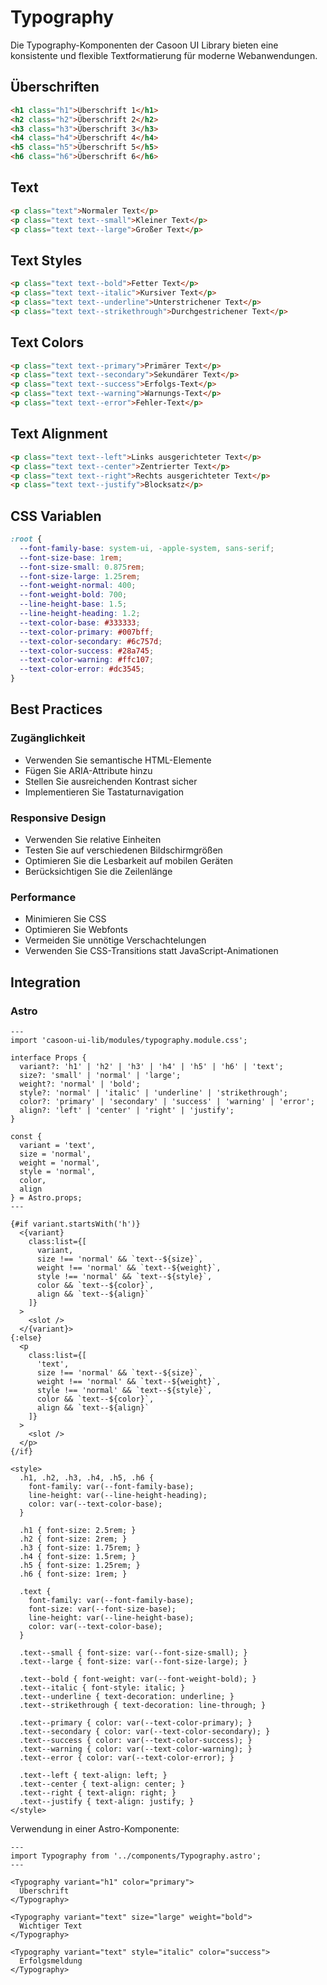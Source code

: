 # Typography

Die Typography-Komponenten der Casoon UI Library bieten eine konsistente und flexible Textformatierung für moderne Webanwendungen.

## Überschriften

```html
<h1 class="h1">Überschrift 1</h1>
<h2 class="h2">Überschrift 2</h2>
<h3 class="h3">Überschrift 3</h3>
<h4 class="h4">Überschrift 4</h4>
<h5 class="h5">Überschrift 5</h5>
<h6 class="h6">Überschrift 6</h6>
```

## Text

```html
<p class="text">Normaler Text</p>
<p class="text text--small">Kleiner Text</p>
<p class="text text--large">Großer Text</p>
```

## Text Styles

```html
<p class="text text--bold">Fetter Text</p>
<p class="text text--italic">Kursiver Text</p>
<p class="text text--underline">Unterstrichener Text</p>
<p class="text text--strikethrough">Durchgestrichener Text</p>
```

## Text Colors

```html
<p class="text text--primary">Primärer Text</p>
<p class="text text--secondary">Sekundärer Text</p>
<p class="text text--success">Erfolgs-Text</p>
<p class="text text--warning">Warnungs-Text</p>
<p class="text text--error">Fehler-Text</p>
```

## Text Alignment

```html
<p class="text text--left">Links ausgerichteter Text</p>
<p class="text text--center">Zentrierter Text</p>
<p class="text text--right">Rechts ausgerichteter Text</p>
<p class="text text--justify">Blocksatz</p>
```

## CSS Variablen

```css
:root {
  --font-family-base: system-ui, -apple-system, sans-serif;
  --font-size-base: 1rem;
  --font-size-small: 0.875rem;
  --font-size-large: 1.25rem;
  --font-weight-normal: 400;
  --font-weight-bold: 700;
  --line-height-base: 1.5;
  --line-height-heading: 1.2;
  --text-color-base: #333333;
  --text-color-primary: #007bff;
  --text-color-secondary: #6c757d;
  --text-color-success: #28a745;
  --text-color-warning: #ffc107;
  --text-color-error: #dc3545;
}
```

## Best Practices

### Zugänglichkeit

- Verwenden Sie semantische HTML-Elemente
- Fügen Sie ARIA-Attribute hinzu
- Stellen Sie ausreichenden Kontrast sicher
- Implementieren Sie Tastaturnavigation

### Responsive Design

- Verwenden Sie relative Einheiten
- Testen Sie auf verschiedenen Bildschirmgrößen
- Optimieren Sie die Lesbarkeit auf mobilen Geräten
- Berücksichtigen Sie die Zeilenlänge

### Performance

- Minimieren Sie CSS
- Optimieren Sie Webfonts
- Vermeiden Sie unnötige Verschachtelungen
- Verwenden Sie CSS-Transitions statt JavaScript-Animationen

## Integration

### Astro

```astro
---
import 'casoon-ui-lib/modules/typography.module.css';

interface Props {
  variant?: 'h1' | 'h2' | 'h3' | 'h4' | 'h5' | 'h6' | 'text';
  size?: 'small' | 'normal' | 'large';
  weight?: 'normal' | 'bold';
  style?: 'normal' | 'italic' | 'underline' | 'strikethrough';
  color?: 'primary' | 'secondary' | 'success' | 'warning' | 'error';
  align?: 'left' | 'center' | 'right' | 'justify';
}

const {
  variant = 'text',
  size = 'normal',
  weight = 'normal',
  style = 'normal',
  color,
  align
} = Astro.props;
---

{#if variant.startsWith('h')}
  <{variant} 
    class:list={[
      variant,
      size !== 'normal' && `text--${size}`,
      weight !== 'normal' && `text--${weight}`,
      style !== 'normal' && `text--${style}`,
      color && `text--${color}`,
      align && `text--${align}`
    ]}
  >
    <slot />
  </{variant}>
{:else}
  <p 
    class:list={[
      'text',
      size !== 'normal' && `text--${size}`,
      weight !== 'normal' && `text--${weight}`,
      style !== 'normal' && `text--${style}`,
      color && `text--${color}`,
      align && `text--${align}`
    ]}
  >
    <slot />
  </p>
{/if}

<style>
  .h1, .h2, .h3, .h4, .h5, .h6 {
    font-family: var(--font-family-base);
    line-height: var(--line-height-heading);
    color: var(--text-color-base);
  }
  
  .h1 { font-size: 2.5rem; }
  .h2 { font-size: 2rem; }
  .h3 { font-size: 1.75rem; }
  .h4 { font-size: 1.5rem; }
  .h5 { font-size: 1.25rem; }
  .h6 { font-size: 1rem; }
  
  .text {
    font-family: var(--font-family-base);
    font-size: var(--font-size-base);
    line-height: var(--line-height-base);
    color: var(--text-color-base);
  }
  
  .text--small { font-size: var(--font-size-small); }
  .text--large { font-size: var(--font-size-large); }
  
  .text--bold { font-weight: var(--font-weight-bold); }
  .text--italic { font-style: italic; }
  .text--underline { text-decoration: underline; }
  .text--strikethrough { text-decoration: line-through; }
  
  .text--primary { color: var(--text-color-primary); }
  .text--secondary { color: var(--text-color-secondary); }
  .text--success { color: var(--text-color-success); }
  .text--warning { color: var(--text-color-warning); }
  .text--error { color: var(--text-color-error); }
  
  .text--left { text-align: left; }
  .text--center { text-align: center; }
  .text--right { text-align: right; }
  .text--justify { text-align: justify; }
</style>
```

Verwendung in einer Astro-Komponente:

```astro
---
import Typography from '../components/Typography.astro';
---

<Typography variant="h1" color="primary">
  Überschrift
</Typography>

<Typography variant="text" size="large" weight="bold">
  Wichtiger Text
</Typography>

<Typography variant="text" style="italic" color="success">
  Erfolgsmeldung
</Typography>
``` 